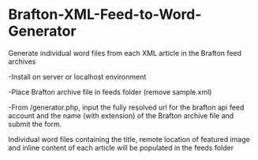 # Brafton-XML-Feed-to-Word-Generator
Generate individual word files from each XML article in the Brafton feed archives

-Install on server or localhost environment

-Place Brafton archive file in feeds folder (remove sample.xml)

-From /generator.php, input the fully resolved url for the brafton api feed account and the name (with extension) of the Brafton archive file and submit the form.

Individual word files containing the title, remote location of featured image and inline content of each article will be populated in the feeds folder
